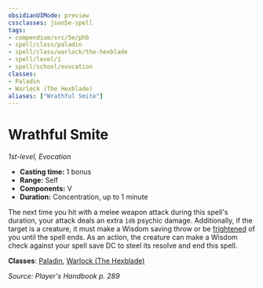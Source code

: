 ```yaml
---
obsidianUIMode: preview
cssclasses: json5e-spell
tags:
- compendium/src/5e/phb
- spell/class/paladin
- spell/class/warlock/the-hexblade
- spell/level/1
- spell/school/evocation
classes:
- Paladin
- Warlock (The Hexblade)
aliases: ["Wrathful Smite"]
---
```

# Wrathful Smite
*1st-level, Evocation*  

- **Casting time:** 1 bonus
- **Range:** Self
- **Components:** V
- **Duration:** Concentration, up to 1 minute

The next time you hit with a melee weapon attack during this spell's duration, your attack deals an extra `1d6` psychic damage. Additionally, if the target is a creature, it must make a Wisdom saving throw or be [frightened](/3-Mechanics/CLI/rules/conditions.md#frightened) of you until the spell ends. As an action, the creature can make a Wisdom check against your spell save DC to steel its resolve and end this spell.

**Classes**: [Paladin](/3-Mechanics/CLI/classes/paladin.md), [Warlock (The Hexblade)](/3-Mechanics/CLI/classes/warlock-the-hexblade-xge.md)

*Source: Player's Handbook p. 289*